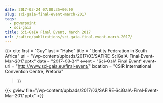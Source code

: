 ```yaml
---
date: 2017-03-24 07:00:35+00:00
slug: sci-gaia-final-event-march-2017
tags:
  - powerpoint
  - sci-gaia
title: Sci-GaIA Final Event, March 2017
url: /safire/publications/sci-gaia-final-event-march-2017/
---
```


{{< cite
    first = "Guy"
    last = "Halse"
    title = "Identity Federation in South Africa"
    url = "/wp-content/uploads/2017/03/SAFIRE-SciGaIA-Final-Event-Mar-2017.pptx"
    date = "2017-03-24"
    event = "Sci-GaIA Final Event"
    event-url = "http://www.sci-gaia.eu/final-event/"
    location = "CSIR International Convention Centre, Pretoria"
>}}
<!--more-->

{{< gview file="/wp-content/uploads/2017/03/SAFIRE-SciGaIA-Final-Event-Mar-2017.pptx" >}}
